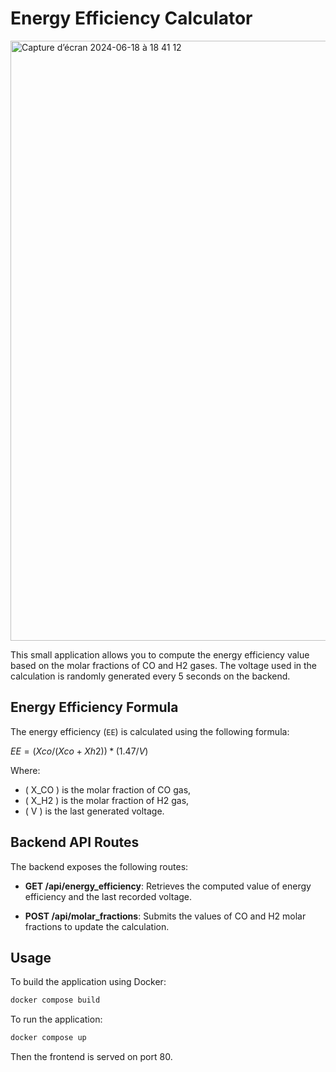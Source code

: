 # Energy Efficiency Calculator

<img width="960" alt="Capture d’écran 2024-06-18 à 18 41 12" src="https://github.com/Jules-Prince/technicalInterviewDioxycle/assets/47424960/0c407eea-370e-4128-9651-1e1d9a5346fb">


This small application allows you to compute the energy efficiency value based on the molar fractions of CO and H2 gases. The voltage used in the calculation is randomly generated every 5 seconds on the backend.

## Energy Efficiency Formula

The energy efficiency (`EE`) is calculated using the following formula:

$EE=(Xco/(Xco+Xh2)) * (1.47/V)$

Where:

- \( X_CO \) is the molar fraction of CO gas,
- \( X_H2 \) is the molar fraction of H2 gas,
- \( V \) is the last generated voltage.

## Backend API Routes

The backend exposes the following routes:

- **GET /api/energy_efficiency**: Retrieves the computed value of energy efficiency and the last recorded voltage.

- **POST /api/molar_fractions**: Submits the values of CO and H2 molar fractions to update the calculation.

## Usage

To build the application using Docker:

```bash
docker compose build
```

To run the application:

```bash
docker compose up
```

Then the frontend is served on port 80.
